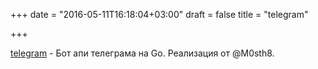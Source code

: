 +++
date = "2016-05-11T16:18:04+03:00"
draft = false
title = "telegram"

+++

<p><a href="https://github.com/bot-api/telegram">telegram</a>&nbsp;- Бот апи телеграма на Go. Реализация от @M0sth8.</p>

